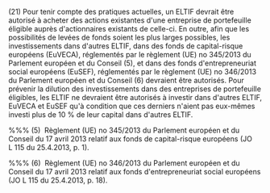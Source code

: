 (21) Pour tenir compte des pratiques actuelles, un ELTIF devrait être autorisé à acheter des actions existantes d'une entreprise de portefeuille éligible auprès d'actionnaires existants de celle-ci. En outre, afin que les possibilités de levées de fonds soient les plus larges possibles, les investissements dans d'autres ELTIF, dans des fonds de capital-risque européens (EuVECA), réglementés par le règlement (UE) no 345/2013 du Parlement européen et du Conseil (5), et dans des fonds d'entrepreneuriat social européens (EuSEF), réglementés par le règlement (UE) no 346/2013 du Parlement européen et du Conseil (6) devraient être autorisés. Pour prévenir la dilution des investissements dans des entreprises de portefeuille éligibles, les ELTIF ne devraient être autorisés à investir dans d'autres ELTIF, EuVECA et EuSEF qu'à condition que ces derniers n'aient pas eux-mêmes investi plus de 10 % de leur capital dans d'autres ELTIF.

%%% (5)  Règlement (UE) no 345/2013 du Parlement européen et du Conseil du 17 avril 2013 relatif aux fonds de capital-risque européens (JO L 115 du 25.4.2013, p. 1).

%%% (6)  Règlement (UE) no 346/2013 du Parlement européen et du Conseil du 17 avril 2013 relatif aux fonds d'entrepreneuriat social européens (JO L 115 du 25.4.2013, p. 18).